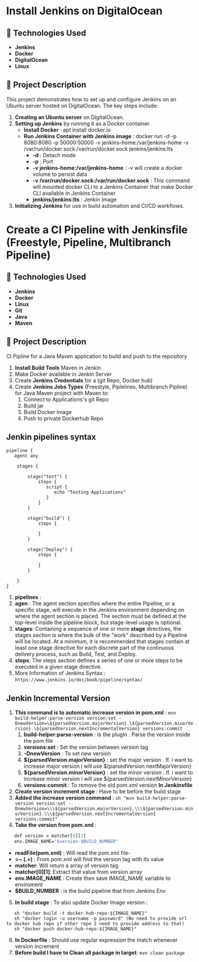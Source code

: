 # Install Jenkins on DigitalOcean

## 🚀 Technologies Used
- **Jenkins**
- **Docker**
- **DigitalOcean**
- **Linux**

## 📝 Project Description
This project demonstrates how to set up and configure Jenkins on an Ubuntu server hosted on DigitalOcean. The key steps include:

1. **Creating an Ubuntu server** on DigitalOcean.
2. **Setting up Jenkins** by running it as a Docker container.
   - **Install Docker** : apt install docker.io
   - **Run Jenkins Container with Jenkins image** : docker run -d -p 8080:8080 -p 50000:50000 -v jenkins-home:/var/jenkins-home -v /var/run/docker.sock:/var/run/docker.sock jenkins/jenkins:lts
      - **-d** : Detach mode
      - **-p** : Port
      - **-v jenkins-home:/var/jenkins-home** : -v will create a docker volume to persist data
      - **-v /var/run/docker.sock:/var/run/docker.sock** : This command will mounted docker CLI to a Jenkins Container that make Docker CLI available in Jenkins Container
      - **jenkins/jenkins:lts** : Jenkin Image
3. **Initializing Jenkins** for use in build automation and CI/CD workflows.

# Create a CI Pipeline with Jenkinsfile (Freestyle, Pipeline, Multibranch Pipeline)
## 🚀 Technologies Used
- **Jenkins**
- **Docker**
- **Linux**
- **Git**
- **Java**
- **Maven**

## 📝 Project Description
CI Pipline for a Java Maven application to build and push to the repository
1. **Install Build Tools** Maven in Jenkin
2. Make Docker available in Jenkin Server
3. Create **Jenkins Credentials** for a (git Repo, Docker hub)
4. Create **Jenkins Jobs Types** (Freestyle, Piplelines, Multibranch Pipline) for Java Maven project with Maven to:
   1. Connect to Applications's git Repo
   2. Build jar
   3. Build Docker Image
   4. Push to private Dockerhub Repo
  
## Jenkin pipelines syntax 
```
pipeline {
   agent any
    
    stages {

        stage("test") {
            steps {
               script {
                  echo "Testing Applications"
               }
            }
        }
    
        stage("build") {
            steps {
               
            }
        }

        stage("Deploy") {
            steps {
               
            }
        }
       
    } 
}
```
1. **pipelines** : 
2. **agen** : The agent section specifies where the entire Pipeline, or a specific stage, will execute in the Jenkins environment depending on where the agent section is placed. The section must be defined at the top-level inside the pipeline block, but stage-level usage is optional.
3. **stages**: Containing a sequence of one or more **stage** directives, the stages section is where the bulk of the "work" described by a Pipeline will be located. At a minimum, it is recommended that stages contain at least one stage directive for each discrete part of the continuous delivery process, such as Build, Test, and Deploy.
4. **steps**: The steps section defines a series of one or more steps to be executed in a given stage directive.
5. More Information of Jenkins Syntax : `https://www.jenkins.io/doc/book/pipeline/syntax/`

## Jenkin Incremental Version 
1. **This command is to automatic increase version in pom.xml** : `mvn build-helper:parse-version version:set -DnewVersion=\${parsedVersion.majorVersion}.\${parsedVersion.minorVersion}.\${parsedVersion.nextIncrementalVersion} versions:commit`
   1. **build-helper:parse-version** : Is the plugin . Parse the version inside the pom file
   2. **versions:set** : Set the version between version tag
   3. **-DnewVersion** : To set new version
   4. **\${parsedVersion.majorVersion}** : set the major version . If. i want to increase major version i will use \${parsedVersion.nextMajorVersion}
   5. **\${parsedVersion.minorVersion}** : set the minor version . If. i want to increase minor version i will use \${parsedVersion.nextMinorVersion}
   6. **versions:commit**  : To remove the old pom.xml version
**In Jenkinsfile**
1. **Create version increment stage** : Have to be before the build stage
2. **Added the increase version command** : `sh "mvn build-helper:parse-version version:set -DnewVersion=\\\${parsedVersion.majorVersion}.\\\${parsedVersion.minorVersion}.\\\${parsedVersion.nextIncrementalVersion} versions:commit"`
3. **Take the version from pom.xml** :
```def matcher = readFile(pom.xml) =~ <version>(.+)</version>
   def version = matcher[0][1]
   env.IMAGE_NAME="$version-$BUILD_NUMBER"
```
   - **readFile(pom.xml)** : Will read the pom.xml file-
   -  **=~ <version>(.+)</version>** : From pom.xml will find the version tag with its value
   - **matcher**: Will return a array of version tag
   - **matcher[0][1]**: Extract that value from version array
   - **env.IMAGE_NAME** : Create then save IMAGE_NAME variable to enviroment
   - **$BUILD_NUMBER** : is the build pipeline that from Jenkins Env
5. **In build stage** : To also update Docker Image version :
```
   sh "docker build -t docker-hub-repo:${IMAGE_NAME}"
   sh "docker login -u username -p password" (No need to provide url to docker hub repo if other repo I need to provide address to that)
   sh "docker push docker-hub-repo:${IMAGE_NAME}"
```
6. **In Dockerfile** : Should use regular expression the match whenever version increment
7. **Before build I have to Clean all package in target**: `mvn clean package`

